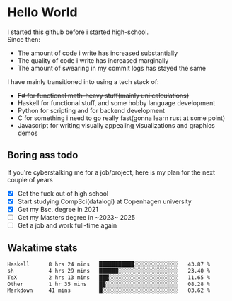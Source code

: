 # Hello World

I started this github before i started high-school.  
Since then:
- The amount of code i write has increased substantially
- The quality of code i write has increased marginally
- The amount of swearing in my commit logs has stayed the same

I have mainly transitioned into using a tech stack of:
- ~~F# for functional math-heavy stuff(mainly uni calculations)~~
- Haskell for functional stuff, and some hobby language development
- Python for scripting and for backend development
- C for something i need to go really fast(gonna learn rust at some point)
- Javascript for writing visually appealing visualizations and graphics demos

## Boring ass todo
If you're cyberstalking me for a job/project, here is my plan for the next couple of years
- [x] Get the fuck out of high school
- [x] Start studying CompSci(datalogi) at Copenhagen university
- [x] Get my Bsc. degree in 2021
- [ ] Get my Masters degree in ~2023~ 2025
- [ ] Get a job and work full-time again

## Wakatime stats
<!--START_SECTION:waka-->

```txt
Haskell      8 hrs 24 mins   ███████████░░░░░░░░░░░░░░   43.87 %
sh           4 hrs 29 mins   ██████░░░░░░░░░░░░░░░░░░░   23.40 %
TeX          2 hrs 13 mins   ███░░░░░░░░░░░░░░░░░░░░░░   11.65 %
Other        1 hr 35 mins    ██░░░░░░░░░░░░░░░░░░░░░░░   08.28 %
Markdown     41 mins         █░░░░░░░░░░░░░░░░░░░░░░░░   03.62 %
```

<!--END_SECTION:waka-->
